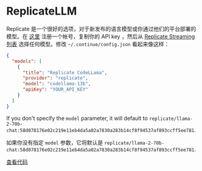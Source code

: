 # ReplicateLLM

Replicate 是一个很好的选项，对于新发布的语言模型或你通过他们的平台部署的模型。在 [这里](https://replicate.ai/) 注册一个帐号，复制你的 API key ，然后从 [Replicate Streaming 列表](https://replicate.com/collections/streaming-language-models) 选择任何模型。修改 `~/.continue/config.json` 看起来像这样：

```json title="config.json"
{
  "models": [
    {
      "title": "Replicate CodeLLama",
      "provider": "replicate",
      "model": "codellama-13b",
      "apiKey": "YOUR_API_KEY"
    }
  ]
}
```

If you don't specify the `model` parameter, it will default to `replicate/llama-2-70b-chat:58d078176e02c219e11eb4da5a02a7830a283b14cf8f94537af893ccff5ee781`.

如果你没有指定 `model` 参数，它将默认是 `replicate/llama-2-70b-chat:58d078176e02c219e11eb4da5a02a7830a283b14cf8f94537af893ccff5ee781`.

[查看代码](https://github.com/Mindbowser/co-pilot/blob/main/core/llm/llms/Replicate.ts)
